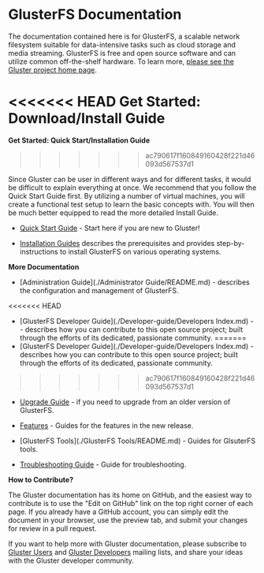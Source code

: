 # GlusterFS Documentation

The documentation contained here is for GlusterFS, a scalable network filesystem
suitable for data-intensive tasks such as cloud storage and media streaming. 
GlusterFS is free and open source software and can utilize common off-the-shelf 
hardware. To learn more, [please see the Gluster project home page](http://www.gluster.org).

<<<<<<< HEAD
**Get Started: Download/Install Guide**  
=======
**Get Started: Quick Start/Installation Guide**  
>>>>>>> ac790617f160849160428f221d46093d567537d1

Since Gluster can be user in different ways and for different tasks, it would be difficult 
to explain everything at once. We recommend that you follow the Quick Start Guide first. By 
utilizing a number of virtual machines, you will create a functional test setup to learn the 
basic concepts with. You will then be much better equipped to read the more detailed
Install Guide.

-  [Quick Start Guide](./Quick-Start-Guide/Quickstart.md) - Start here if you are new to Gluster!

-  [Installation Guides](./Install-Guide/Overview.md) describes the prerequisites and provides step-by-instructions to install GlusterFS on various operating systems.

**More Documentation**  

-  [Administration Guide](./Administrator Guide/README.md) - describes the configuration and management of GlusterFS. 

<<<<<<< HEAD
-  [GlusterFS Developer Guide](./Developer-guide/Developers Index.md) - - describes how you can contribute to this open source project; built through the efforts of its dedicated, passionate community. 
=======
-  [GlusterFS Developer Guide](./Developer-guide/Developers Index.md) - describes how you can contribute to this open source project; built through the efforts of its dedicated, passionate community. 
>>>>>>> ac790617f160849160428f221d46093d567537d1

-  [Upgrade Guide](./Upgrade-Guide/README.md) - if you need to upgrade from an older version of GlusterFS.

-  [Features](./Features/README.md) - Guides for the features in the new release.

-  [GlusterFS Tools](./GlusterFS Tools/README.md) - Guides for GlsuterFS tools.

-  [Troubleshooting Guide](./Troubleshooting/README.md) - Guide for troubleshooting.

**How to Contribute?**

The Gluster documentation has its home on GitHub, and the easiest way to contribute is to use 
the "Edit on GitHub" link on the top right corner of each page. If you already have a GitHub
account, you can simply edit the document in your browser, use the preview tab, and submit
your changes for review in a pull request.

If you want to help more with Gluster documentation, please subscribe to [Gluster 
Users](http://www.gluster.org/mailman/listinfo/gluster-users) and [Gluster 
Developers](http://www.gluster.org/mailman/listinfo/gluster-devel) mailing lists,
and share your ideas with the Gluster developer community.